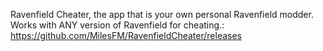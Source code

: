 Ravenfield Cheater, the app that is your own personal Ravenfield modder. Works with ANY version of Ravenfield for cheating.: https://github.com/MilesFM/RavenfieldCheater/releases